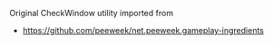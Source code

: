 ﻿Original CheckWindow utility imported from 
 - https://github.com/peeweek/net.peeweek.gameplay-ingredients